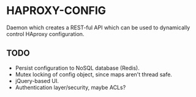 HAPROXY-CONFIG
==============

Daemon which creates a REST-ful API which can be used to dynamically control
HAproxy configuration.

TODO
----

* Persist configuration to NoSQL database (Redis).
* Mutex locking of config object, since maps aren't thread safe.
* jQuery-based UI.
* Authentication layer/security, maybe ACLs?

